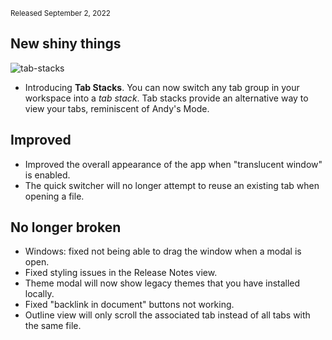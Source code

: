 <small>Released September 2, 2022</small>

## New shiny things

![tab-stacks](https://user-images.githubusercontent.com/693981/188205363-0f24b2a5-3706-4a8c-b38b-7a66baa68ce6.gif)

- Introducing **Tab Stacks**. You can now switch any tab group in your workspace into a _tab stack_. Tab stacks provide an alternative way to view your tabs, reminiscent of Andy's Mode.

## Improved

- Improved the overall appearance of the app when "translucent window" is enabled.
- The quick switcher will no longer attempt to reuse an existing tab when opening a file.

## No longer broken

- Windows: fixed not being able to drag the window when a modal is open.
- Fixed styling issues in the Release Notes view.
- Theme modal will now show legacy themes that you have installed locally.
- Fixed "backlink in document" buttons not working.
- Outline view will only scroll the associated tab instead of all tabs with the same file.
